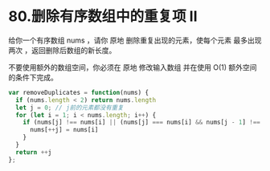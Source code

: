 # 80.删除有序数组中的重复项 II
给你一个有序数组 nums ，请你 原地 删除重复出现的元素，使每个元素 最多出现两次 ，返回删除后数组的新长度。

不要使用额外的数组空间，你必须在 原地 修改输入数组 并在使用 O(1) 额外空间的条件下完成。
```js
var removeDuplicates = function(nums) {
  if (nums.length < 2) return nums.length
  let j = 0; // j前的元素都没有重复
  for (let i = 1; i < nums.length; i++) {
    if (nums[j] !== nums[i] || (nums[j] === nums[i] && nums[j - 1] !== nums[i])) {
      nums[++j] = nums[i]
    }
  }
  return ++j
};
```